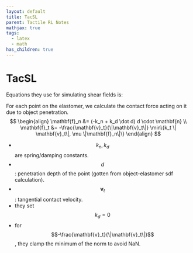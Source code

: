```yaml
---
layout: default
title: TacSL
parent: Tactile RL Notes
mathjax: true
tags: 
  - latex
  - math
has_children: true
---
```


# TacSL

Equations they use for simulating shear fields is:

For each point on the elastomer, we calculate the contact force acting on it due to object penetration.
$$
\begin{align}
\mathbf{f}_n &= (-k_n + k_d \dot d) d \cdot \mathbf{n} \\
\mathbf{f}_t &= -\frac{\mathbf{v}_t}{\|\mathbf{v}_t\|} \min\{k_t \| \mathbf{v}_t\|, \mu \|\mathbf{f}_n\|\}
\end{align}
$$
- $$k_n, k_d$$ are spring/damping constants.
- $$d$$: penetration depth of the point (gotten from object-elastomer sdf calculation).
- $$\mathbf{v}_t$$: tangential contact velocity.
- they  set $$k_d = 0$$
- for $$-\frac{\mathbf{v}_t}{\|\mathbf{v}_t\|}$$, they clamp the minimum of the norm to avoid NaN.